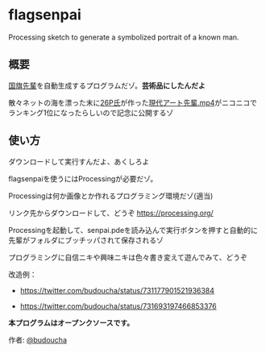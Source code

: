 # flagsenpai
Processing sketch to generate a symbolized portrait of a known man.

## 概要
[国旗先輩](https://t.co/GaSTGmm7hT)を自動生成するプログラムだゾ。**芸術品にしたんだよ**

散々ネットの海を漂った末に[26P氏](http://www.nicovideo.jp/user/37622481)が作った[現代アート先輩.mp4](http://www.nicovideo.jp/watch/sm28861211)がニコニコでランキング1位になったらしいので記念に公開するゾ

## 使い方
ダウンロードして実行すんだよ、あくしろよ

flagsenpaiを使うにはProcessingが必要だゾ。

Processingは何か画像とか作れるプログラミング環境だゾ(適当)

リンク先からダウンロードして、どうぞ <https://processing.org/>

Processingを起動して、senpai.pdeを読み込んで実行ボタンを押すと自動的に先輩がフォルダにブッチッパされて保存されるゾ

プログラミングに自信ニキや興味ニキは色々書き変えて遊んでみて、どうぞ

改造例：
- <https://twitter.com/budoucha/status/731177901521936384>

- <https://twitter.com/budoucha/status/731693197466853376>


**本プログラムはオープンクソースです。**

作者: [@budoucha](https://twitter.com/budoucha)


